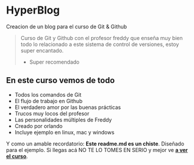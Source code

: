 # HyperBlog
Creacion de un blog para el curso de Git &amp; Github
>Curso de Git y Github con el profesor freddy que enseña muy bien todo lo relacionado a este sistema de control de versiones, estoy super encantado.
> - Super recomendado

## En este curso vemos de todo
* Todos los comandos de Git
* El flujo de trabajo en Github
* El verdadero amor por las buenas prácticas
* Trucos muy locos del profesor
* Las personalidades múltiples de Freddy
* Creado por orlando
* Incluye ejemplo en linux, mac y windows


Y como un amable recordatorio: **Este readme.md es un chiste**.  Diseñado para el ejemplo. Si llegas acá NO TE LO TOMES EN SERIO y mejor ve [**a ver el curso**](https://platzi.com/cursos/git-github/ "a ver el curso").
